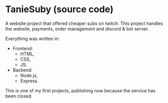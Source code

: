 # TanieSuby (source code)

A website project that offered cheaper subs on twitch.
This project handles the website, payments, order management and discord & bot server.

Everything was written in:

- Frontend:
  - HTML,
  - CSS,
  - JS.
- Backend:
  - Node.js,
  - Express.

This is one of my first projects, publishing now because the service has been closed.
